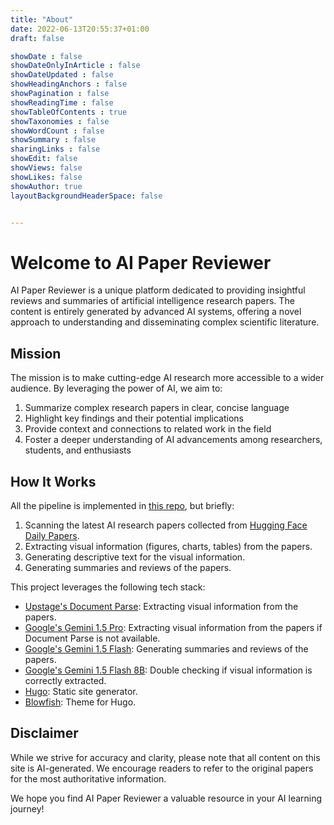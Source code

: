 ```yaml
---
title: "About"
date: 2022-06-13T20:55:37+01:00
draft: false

showDate : false
showDateOnlyInArticle : false
showDateUpdated : false
showHeadingAnchors : false
showPagination : false
showReadingTime : false
showTableOfContents : true
showTaxonomies : false 
showWordCount : false
showSummary : false
sharingLinks : false
showEdit: false
showViews: false
showLikes: false
showAuthor: true
layoutBackgroundHeaderSpace: false


---
```


# Welcome to AI Paper Reviewer

AI Paper Reviewer is a unique platform dedicated to providing insightful reviews and summaries of artificial intelligence research papers. The content is entirely generated by advanced AI systems, offering a novel approach to understanding and disseminating complex scientific literature.

## Mission

The mission is to make cutting-edge AI research more accessible to a wider audience. By leveraging the power of AI, we aim to:

1. Summarize complex research papers in clear, concise language
2. Highlight key findings and their potential implications
3. Provide context and connections to related work in the field
4. Foster a deeper understanding of AI advancements among researchers, students, and enthusiasts

## How It Works

All the pipeline is implemented in [this repo](https://github.com/deep-diver/paper-reviewer), but briefly:

1. Scanning the latest AI research papers collected from [Hugging Face Daily Papers](https://huggingface.co/papers).
2. Extracting visual information (figures, charts, tables) from the papers.
3. Generating descriptive text for the visual information.
4. Generating summaries and reviews of the papers.

This project leverages the following tech stack:
- [Upstage's Document Parse](https://www.upstage.ai/products/document-parse): Extracting visual information from the papers.
- [Google's Gemini 1.5 Pro](https://deepmind.google/technologies/gemini/pro/): Extracting visual information from the papers if Document Parse is not available.
- [Google's Gemini 1.5 Flash](https://deepmind.google/technologies/gemini/flash/): Generating summaries and reviews of the papers.
- [Google's Gemini 1.5 Flash 8B](https://deepmind.google/technologies/gemini/flash/): Double checking if visual information is correctly extracted.
- [Hugo](https://gohugo.io/): Static site generator.
- [Blowfish](https://github.com/nunocoracao/blowfish): Theme for Hugo.

## Disclaimer

While we strive for accuracy and clarity, please note that all content on this site is AI-generated. We encourage readers to refer to the original papers for the most authoritative information.

We hope you find AI Paper Reviewer a valuable resource in your AI learning journey!
